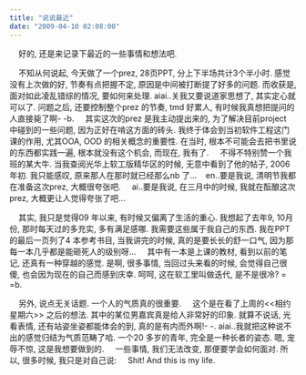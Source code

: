 ```yaml
---
title: "说说最近"
date: "2009-04-10 02:08:00"
---
```


    好的, 还是来记录下最近的一些事情和想法吧.

    不知从何说起, 今天做了一个prez, 28页PPT, 分上下半场共计3个半小时. 感觉没有上次做的好, 节奏有点把握不定, 原因是中间被打断提了好多的问题. 而收获是, 面对如此凌乱错综的情况, 要如何来处理. aiai..关我又要说道家思想了, 其实定心就可以了. 问题之后, 还要控制整个prez 的节奏, tmd 好累人, 有时候我真想把提问的人直接毙了啊- -b.
    其实这次的prez 是我主动提出来的, 为了解决目前project 中碰到的一些问题, 因为正好在啃这方面的砖头. 我终于体会到当初软件工程这门课的作用, 尤其OOA, OOD 的相关概念的重要性. 在当时, 根本不可能会去把书里说的东西都实践一遍, 根本就没有这个机会, 而现在, 我有了.     不得不特别赞一个我班的某大牛. 当我查阅光华上软工版精华区的时候, 无意中看到了他的帖子, 2006年初. 我只能感叹, 原来那人在那时就已经那么nb 了...
    en..要是我说, 清明节我都在准备这次prez, 大概很夸张吧.
    ai..要是我说, 在三月中的时候, 我就在酝酿这次prez, 大概更让人觉得夸张了吧...

    其实, 我只是觉得09 年以来, 有时候又偏离了生活的重心. 我想起了去年9, 10月份, 那时每天过的多充实, 多有满足感哪. 我需要这些属于我自己的东西. 我在PPT 的最后一页列了4 本参考书目, 当我讲完的时候, 真的是要长长的舒一口气, 因为那每一本几乎都是能砸死人的级别呀...
    其中有一本是上课的教材, 看到以前的笔记, 还真有一种穿越的感觉. 是啊, 很多事情, 当回过头来看的时候, 会觉得自己很傻, 也会因为现在的自己而感到庆幸. 呵呵, 这在软工里叫做迭代, 是不是很冷? = =b.

    另外, 说点无关话题. 一个人的气质真的很重要.
    这个是在看了上周的<<相约星期六>> 之后的想法. 其中的某位男嘉宾真是给人非常好的印象. 就算不说话, 光看表情, 还有站姿坐姿都能体会的到, 真的是有内而外啊!- -. aiai..我就把这种说不出的感觉归结为气质范畴了哈. 一个20 多岁的青年, 完全是一种长者的姿态. 嗯, 宠辱不惊, 这是我想要做到的.
    一些事情, 我们无法改变, 那便要学会如何面对. 所以, 很多时候, 我只是对自己说:
    Shit! And this is my life.

